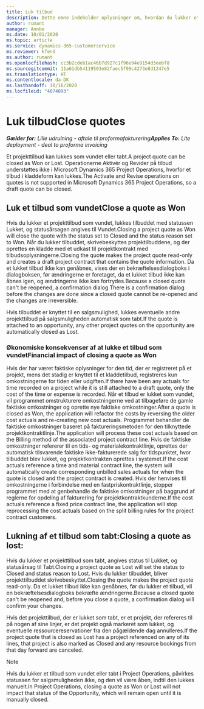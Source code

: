 ```yaml
---
title: Luk tilbud
description: Dette emne indeholder oplysninger om, hvordan du lukker et tilbud i Project Operations.
author: rumant
manager: Annbe
ms.date: 10/01/2020
ms.topic: article
ms.service: dynamics-365-customerservice
ms.reviewer: kfend
ms.author: rumant
ms.openlocfilehash: cc3b2cdeb1ac46b7d927c1f96e94e9154d3eebf8
ms.sourcegitcommit: 11a61db54119503e82faec5f99c4273e8d1247e5
ms.translationtype: HT
ms.contentlocale: da-DK
ms.lasthandoff: 10/16/2020
ms.locfileid: "4074093"
---
```

# <a name="close-quotes"></a><span data-ttu-id="003dd-103">Luk tilbud</span><span class="sxs-lookup"><span data-stu-id="003dd-103">Close quotes</span></span> 

<span data-ttu-id="003dd-104">_**Gælder for:** Lille udrulning - aftale til proformafakturering_</span><span class="sxs-lookup"><span data-stu-id="003dd-104">_**Applies To:** Lite deployment - deal to proforma invoicing_</span></span>

<span data-ttu-id="003dd-105">Et projekttilbud kan lukkes som vundet eller tabt.</span><span class="sxs-lookup"><span data-stu-id="003dd-105">A project quote can be closed as Won or Lost.</span></span> <span data-ttu-id="003dd-106">Operationerne Aktivér og Revider på tilbud understøttes ikke i Microsoft Dynamics 365 Project Operations, hvorfor et tilbud i kladdeform kan lukkes.</span><span class="sxs-lookup"><span data-stu-id="003dd-106">The Activate and Revise operations on quotes is not supported in Microsoft Dynamics 365 Project Operations, so a draft quote can be closed.</span></span>

## <a name="close-a-quote-as-won"></a><span data-ttu-id="003dd-107">Luk et tilbud som vundet</span><span class="sxs-lookup"><span data-stu-id="003dd-107">Close a quote as Won</span></span>

<span data-ttu-id="003dd-108">Hvis du lukker et projekttilbud som vundet, lukkes tilbuddet med statussen Lukket, og statusårsagen angives til Vundet.</span><span class="sxs-lookup"><span data-stu-id="003dd-108">Closing a project quote as Won will close the quote with the status set to Closed and the status reason set to Won.</span></span> <span data-ttu-id="003dd-109">Når du lukker tilbuddet, skrivebeskyttes projektilbuddene, og der oprettes en kladde med et udkast til projektkontrakt med tilbudsoplysningerne.</span><span class="sxs-lookup"><span data-stu-id="003dd-109">Closing the quote makes the project quote read-only and creates a draft project contract that contains the quote information.</span></span> <span data-ttu-id="003dd-110">Da et lukket tilbud ikke kan genåbnes, vises der en bekræftelsesdialogboks i dialogboksen, før ændringerne er foretaget, da et lukket tilbud ikke kan åbnes igen, og ændringerne ikke kan fortrydes.</span><span class="sxs-lookup"><span data-stu-id="003dd-110">Because a closed quote can't be reopened, a confirmation dialog There is a confirmation dialog before the changes are done since a closed quote cannot be re-opened and the changes are irreversible.</span></span>

<span data-ttu-id="003dd-111">Hvis tilbuddet er knyttet til en salgsmulighed, lukkes eventuelle andre projekttilbud på salgsmuligheden automatisk som tabt.</span><span class="sxs-lookup"><span data-stu-id="003dd-111">If the quote is attached to an opportunity, any other project quotes on the opportunity are automatically closed as Lost.</span></span>

### <a name="financial-impact-of-closing-a-quote-as-won"></a><span data-ttu-id="003dd-112">Økonomiske konsekvenser af at lukke et tilbud som vundet</span><span class="sxs-lookup"><span data-stu-id="003dd-112">Financial impact of closing a quote as Won</span></span>

<span data-ttu-id="003dd-113">Hvis der har været faktiske oplysninger for den tid, der er registreret på et projekt, mens det stadig er knyttet til et kladdetilbud, registreres kun omkostningerne for tiden eller udgiften.</span><span class="sxs-lookup"><span data-stu-id="003dd-113">If there have been any actuals for time recorded on a project while it is still attached to a draft quote, only the cost of the time or expense is recorded.</span></span> <span data-ttu-id="003dd-114">Når et tilbud er lukket som vundet, vil programmet omstrukturere omkostningerne ved at tilbageføre de gamle faktiske omkostninger og oprette nye faktiske omkostninger.</span><span class="sxs-lookup"><span data-stu-id="003dd-114">After a quote is closed as Won, the application will refactor the costs by reversing the older cost actuals and re-creating new cost actuals.</span></span> <span data-ttu-id="003dd-115">Programmet behandler de faktiske omkostninger baseret på faktureringsmetoden for den tilknyttede projektkontraktlinje.</span><span class="sxs-lookup"><span data-stu-id="003dd-115">The application will process these cost actuals based on the Billing method of the associated project contract line.</span></span> <span data-ttu-id="003dd-116">Hvis de faktiske omkostninger refererer til en tids- og materialekontraktlinje, oprettes der automatisk tilsvarende faktiske ikke-fakturerede salg for tidspunktet, hvor tilbuddet blev lukket, og projektkontrakten oprettes i systemet.</span><span class="sxs-lookup"><span data-stu-id="003dd-116">If the cost actuals reference a time and material contract line, the system will automatically create corresponding unbilled sales actuals for when the quote is closed and the project contract is created.</span></span> <span data-ttu-id="003dd-117">Hvis der henvises til omkostningerne i forbindelse med en fastpriskontraktlinje, stopper programmet med at genbehandle de faktiske omkostninger på baggrund af reglerne for opdeling af fakturering for projektkontraktkunderne.</span><span class="sxs-lookup"><span data-stu-id="003dd-117">If the cost actuals reference a fixed price contract line, the application will stop reprocessing the cost actuals based on the split billing rules for the project contract customers.</span></span>

## <a name="closing-a-quote-as-lost"></a><span data-ttu-id="003dd-118">Lukning af et tilbud som tabt:</span><span class="sxs-lookup"><span data-stu-id="003dd-118">Closing a quote as lost:</span></span>

<span data-ttu-id="003dd-119">Hvis du lukker et projekttilbud som tabt, angives status til Lukket, og statusårsag til Tabt.</span><span class="sxs-lookup"><span data-stu-id="003dd-119">Closing a project quote as Lost will set the status to Closed and status reason to Lost.</span></span> <span data-ttu-id="003dd-120">Hvis du lukker tilbuddet, bliver projekttilbuddet skrivebeskyttet.</span><span class="sxs-lookup"><span data-stu-id="003dd-120">Closing the quote makes the project quote read-only.</span></span> <span data-ttu-id="003dd-121">Da et lukket tilbud ikke kan genåbnes, før du lukker et tilbud, vil en bekræftelsesdialogboks bekræfte ændringerne.</span><span class="sxs-lookup"><span data-stu-id="003dd-121">Because a closed quote can't be reopened and, before you close a quote, a confirmation dialog will confirm your changes.</span></span>

<span data-ttu-id="003dd-122">Hvis det projekttilbud, der er lukket som tabt, er et projekt, der refereres til på nogen af sine linjer, er det projekt også markeret som lukket, og eventuelle ressourcereservationer fra den pågældende dag annulleres.</span><span class="sxs-lookup"><span data-stu-id="003dd-122">If the project quote that is closed as Lost has a project referenced on any of its lines, that project is also marked as Closed and any resource bookings from that day forward are canceled.</span></span>

> [!NOTE]
> <span data-ttu-id="003dd-123">Hvis du lukker et tilbud som vundet eller tabt i Project Operations, påvirkes statussen for salgsmuligheden ikke, og den vil være åben, indtil den lukkes manuelt.</span><span class="sxs-lookup"><span data-stu-id="003dd-123">In Project Operations, closing a quote as Won or Lost will not impact that status of the Opportunity, which will remain open until it is manually closed.</span></span>
